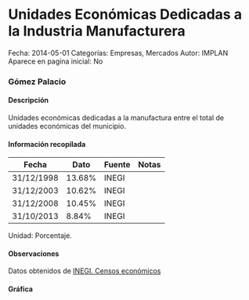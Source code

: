 Unidades Económicas Dedicadas a la Industria Manufacturera
=====

Fecha: 2014-05-01
Categorías: Empresas, Mercados
Autor: IMPLAN
Aparece en pagina inicial: No

### Gómez Palacio

#### Descripción

Unidades económicas dedicadas a la manufactura entre el total de unidades económicas del municipio.

<!-- break -->

#### Información recopilada

<table class="table table-hover table-bordered matriz">
  <thead>
    <tr><th>Fecha</th><th>Dato</th><th>Fuente</th><th>Notas</th></tr>
  </thead>
  <tbody>
    <tr><td class="centrado">31/12/1998</td><td class="derecha">13.68%</td><td>INEGI</td><td></td></tr>
    <tr><td class="centrado">31/12/2003</td><td class="derecha">10.62%</td><td>INEGI</td><td></td></tr>
    <tr><td class="centrado">31/12/2008</td><td class="derecha">10.45%</td><td>INEGI</td><td></td></tr>
    <tr><td class="centrado">31/10/2013</td><td class="derecha">8.84%</td><td>INEGI</td><td></td></tr>
  </tbody>
</table>

Unidad: Porcentaje.

#### Observaciones

Datos obtenidos de [INEGI. Censos económicos](http://www3.inegi.org.mx/sistemas/saic/)

#### Gráfica

<div id="Morrisohedtpyj" class="grafica"></div>
  <script>
  new Morris.Line({
    element: 'Morrisohedtpyj',
    data: [
      { fecha: '1998-12-31', dato: 13.6800 },
      { fecha: '2003-12-31', dato: 10.6200 },
      { fecha: '2008-12-31', dato: 10.4500 },
      { fecha: '2013-10-31', dato: 8.8400 }
    ],
    xkey: 'fecha',
    ykeys: ['dato'],
    labels: ['Dato'],
    lineColors: ['#FF5B02'],
    xLabelFormat: function(d) {
      return d.getDate()+'/'+(d.getMonth()+1)+'/'+d.getFullYear();
    },
    dateFormat: function (ts) {
      var d = new Date(ts);
      return d.getDate() + '/' + (d.getMonth() + 1) + '/' + d.getFullYear();
    }
  });
  </script>
